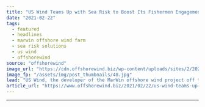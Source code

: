 ```yaml
---
title: "US Wind Teams Up with Sea Risk to Boost Its Fishermen Engagement Efforts"
date: "2021-02-22"
tags: 
  - featured
  - headlines
  - marwin offshore wind farm
  - sea risk solutions
  - us wind
  - offshorewind
source: "offshorewind"
image_url: "https://cdn.offshorewind.biz/wp-content/uploads/sites/2/2021/02/22161003/Wolfgang_Rain_SRS.jpg"
image_fp: "/assets/img/post_thumbnails/48.jpg"
lead: "US Wind, the developer of the MarWin offshore wind project off the coast of"
article_url: "https://www.offshorewind.biz/2021/02/22/us-wind-teams-up-with-sea-risk-to-boost-its-fishermen-engagement-efforts/"
---
```


---
